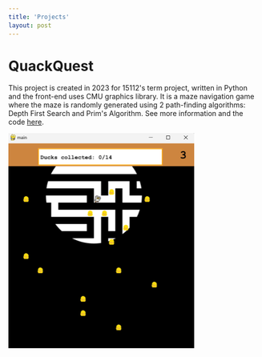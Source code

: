```yaml
---
title: 'Projects'
layout: post 
---
```


# QuackQuest
This project is created in 2023 for 15112's term project, written in Python and the front-end uses CMU graphics library. It is a maze navigation game where the maze is randomly generated using 2 path-finding algorithms: Depth First Search and Prim's Algorithm. See more information and the code [here](https://github.com/yswcyswc/15112TermProject).

<img src="/assets/tpdemo.png" alt="Image description" width="371" height="430">


